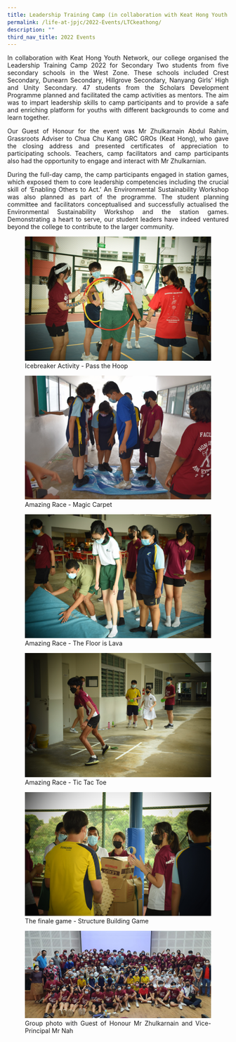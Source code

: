 ```yaml
---
title: Leadership Training Camp (in collaboration with Keat Hong Youth Network)
permalink: /life-at-jpjc/2022-Events/LTCkeathong/
description: ""
third_nav_title: 2022 Events
---
```

<div align=justify>
<p>
In collaboration with Keat Hong Youth Network, our college organised the Leadership Training Camp 2022 for Secondary Two students from five secondary schools in the West Zone. These schools included Crest Secondary, Dunearn Secondary, Hillgrove Secondary, Nanyang Girls’ High and Unity Secondary. 47 students from the Scholars Development Programme planned and facilitated the camp activities as mentors. The aim was to impart leadership skills to camp participants and to provide a safe and enriching platform for youths with different backgrounds to come and learn together. </p>

<p>
Our Guest of Honour for the event was Mr Zhulkarnain Abdul Rahim, Grassroots Adviser to Chua Chu Kang GRC GROs (Keat Hong), who gave the closing address and presented certificates of appreciation to participating schools. Teachers, camp facilitators and camp participants also had the opportunity to engage and interact with Mr Zhulkarnian.</p>

<p>
During the full-day camp, the camp participants engaged in station games, which exposed them to core leadership competencies including the crucial skill of ‘Enabling Others to Act.’ An Environmental Sustainability Workshop was also planned as part of the programme. The student planning committee and facilitators conceptualised and successfully actualised the Environmental Sustainability Workshop and the station games. Demonstrating a heart to serve, our student leaders have indeed ventured beyond the college to contribute to the larger community.</p>

<figure>
<img src="/images/Life%20@%20JPJC/2022%20Events/LTC%20Keat%20Hong/1%20Icebreaker%20Activity%20-%20Pass%20the%20Hoop.jpg">
<figcaption>Icebreaker Activity - Pass the Hoop</figcaption></figure>

<figure>
<img src="/images/Life%20@%20JPJC/2022%20Events/LTC%20Keat%20Hong/2%20Amazing%20Race%20-%20Magic%20Carpet.jpg">
<figcaption>Amazing Race - Magic Carpet</figcaption></figure>
	
<figure>
<img src="/images/Life%20@%20JPJC/2022%20Events/LTC%20Keat%20Hong/3%20Amazing%20Race%20-%20The%20Floor%20is%20Lava.jpg">
<figcaption>Amazing Race - The Floor is Lava</figcaption></figure>

<figure>
<img src="/images/Life%20@%20JPJC/2022%20Events/LTC%20Keat%20Hong/4%20Amazing%20Race%20-%20Tic%20Tac%20Toe.jpg">
<figcaption>Amazing Race - Tic Tac Toe</figcaption></figure>

<figure>
<img src="/images/Life%20@%20JPJC/2022%20Events/LTC%20Keat%20Hong/5%20The%20finale%20game%20-%20Structure%20Building%20Game.jpg">
<figcaption>The finale game - Structure Building Game</figcaption></figure>

<figure>
<img src="/images/Life%20@%20JPJC/2022%20Events/LTC%20Keat%20Hong/6%20Group%20photo%20with%20Guest%20of%20Honour%20Mr%20Zhulkarnain%20and%20Vice-Principal%20Mr%20Nah.jpg">
<figcaption>Group photo with Guest of Honour Mr Zhulkarnain and Vice-Principal Mr Nah</figcaption></figure></div>